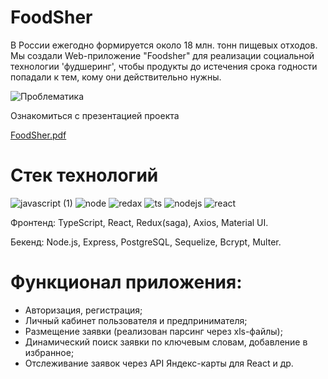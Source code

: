 # FoodSher

В России ежегодно формируется около 18 млн. тонн пищевых отходов. Мы создали Web-приложение "Foodsher" для реализации социальной технологии 'фудшеринг', чтобы продукты до истечения срока годности попадали к тем, кому они действительно нужны.

![Проблематика](https://user-images.githubusercontent.com/116179113/222192466-c7d35659-abfe-4c7b-a307-d11914a72003.jpg)

Ознакомиться с презентацией проекта

[FoodSher.pdf](https://github.com/RomanSergeevich21/FoodSher/files/10863131/FoodSher.pdf)


# Cтек технологий
![javascript (1)](https://user-images.githubusercontent.com/116179113/222198045-72559373-e17d-4fa3-9339-79eae21146c1.png)
![node](https://user-images.githubusercontent.com/116179113/222197951-2beb7a1e-1074-4f38-962c-600039f22b5f.png)
![redax](https://user-images.githubusercontent.com/116179113/222197979-031c89cd-cff4-4ea6-98dc-3972d072ca7c.png)
![ts](https://user-images.githubusercontent.com/116179113/222197997-08251a20-30d5-40e4-9ff0-6b3c9bba449a.png)
![nodejs](https://user-images.githubusercontent.com/116179113/222198140-f57f35c8-3a90-4364-ba80-62b3be2d5e65.png)
![react](https://user-images.githubusercontent.com/116179113/222198158-d5579ddc-ce9d-4786-9367-ba920a96c370.png)



Фронтенд: TypeScript, React, Redux(saga), Axios, Material UI.

Бекенд: Node.js, Express, PostgreSQL, Sequelize, Bcrypt, Multer.


# Функционал приложения:
- Авторизация, регистрация;
- Личный кабинет пользователя и предпринимателя;
- Размещение заявки (реализован парсинг через xls-файлы);
- Динамический поиск заявки по ключевым словам, добавление в избранное;
- Отслеживание заявок через API Яндекс-карты для React и др.
